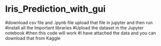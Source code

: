 # Iris_Prediction_with_gui

#download csv file and .ipynb file upload that file in jupyter and then run
#install all the Important libraries
#Upload the dataset in the Jupyter notebook
#then this code will work
#I have attached the data and you can download that from Kaggle
